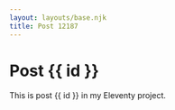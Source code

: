 ```yaml
---
layout: layouts/base.njk
title: Post 12187
---
```


# Post {{ id }}

This is post {{ id }} in my Eleventy project.
